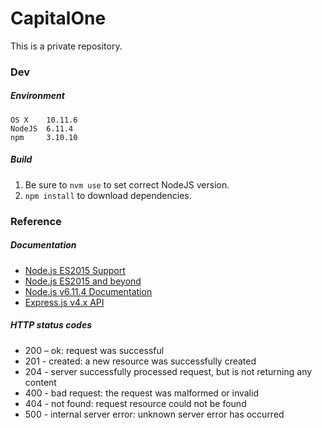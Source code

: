 # CapitalOne
This is a private repository.


### Dev
##### Environment
```
OS X    10.11.6
NodeJS  6.11.4
npm     3.10.10
```

##### Build
1. Be sure to `nvm use` to set correct NodeJS version.
2. `npm install` to download dependencies. 


### Reference
##### Documentation
- [Node.js ES2015 Support][1]
- [Node.js ES2015 and beyond][2]
- [Node.js v6.11.4 Documentation][3]
- [Express.js v4.x API][4]

[1]: http://node.green/
[2]: https://nodejs.org/en/docs/es6/
[3]: https://nodejs.org/dist/latest-v6.x/docs/api/
[4]: https://expressjs.com/en/4x/api.html

##### HTTP status codes
- 200 – ok: request was successful
- 201 - created: a new resource was successfully created
- 204 - server successfully processed request, but is not returning any content
- 400 - bad request: the request was malformed or invalid
- 404 - not found: request resource could not be found
- 500 - internal server error: unknown server error has occurred
